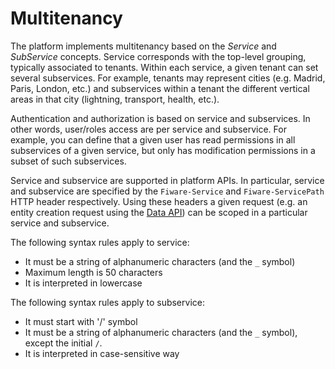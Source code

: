 # Multitenancy

The platform implements multitenancy based on the *Service* and *SubService* concepts. Service corresponds with the top-level grouping, typically associated to tenants. Within each service, a given tenant can set several subservices. For example, tenants may represent cities (e.g. Madrid, Paris, London, etc.) and subservices within a tenant the different vertical areas in that city (lightning, transport, health, etc.).

Authentication and authorization is based on service and subservices. In other words, user/roles access are per service and subservice. For example, you can define that a given user has read permissions in all subservices of a given service, but only has modification permissions in a subset of such subservices.

Service and subservice are supported in platform APIs. In particular, service and subservice are specified by the `Fiware-Service` and `Fiware-ServicePath` HTTP header respectively. Using these headers a given request (e.g. an entity creation request using the [Data API](data_api.md)) can be scoped in a particular service and subservice.

The following syntax rules apply to service:

* It must be a string of alphanumeric characters (and the `_` symbol)
* Maximum length is 50 characters
* It is interpreted in lowercase

The following syntax rules apply to subservice:

* It must start with '/' symbol
* It must be a string of alphanumeric characters (and the `_` symbol), except the initial `/`.
* It is interpreted in case-sensitive way

